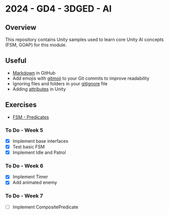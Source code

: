 # 2024 - GD4 - 3DGED - AI

## Overview 
This repository contains Unity samples used to learn core Unity AI concepts (FSM, GOAP) for this module.

## Useful 
- [Markdown](https://docs.github.com/en/enterprise-cloud@latest/get-started/writing-on-github/getting-started-with-writing-and-formatting-on-github/basic-writing-and-formatting-syntax) in GitHub
- Add emojis with [gitmoji](https://gitmoji.dev/) to your Git commits to improve readability
- Ignoring files and folders in your [gitignore](https://gist.github.com/jstnlvns/ebaa046fae16543cc9efc7f24bcd0e31) file
- Adding [attributes](https://github.com/teebarjunk/Unity-Built-In-Attributes) in Unity


## Exercises
- [FSM - Predicates](/Exercises/FSM/Predicates.md)


### To Do - Week 5
- [x] Implement base interfaces
- [x] Test basic FSM
- [x] Implement Idle and Patrol

### To Do - Week 6
- [x] Implement Timer
- [x] Add animated enemy

### To Do - Week 7
- [ ] Implement CompositePredicate
   
